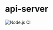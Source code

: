 # api-server

![Node.js CI](https://github.com/dOingCouple/api-server/workflows/Node.js%20CI/badge.svg?branch=develop)
